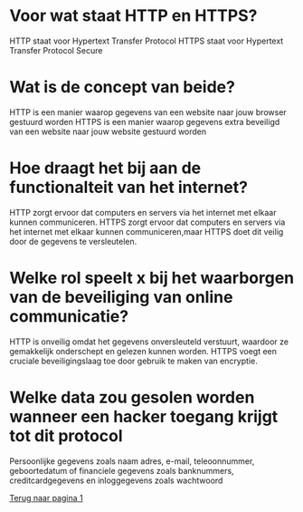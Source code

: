 # Voor wat staat HTTP en HTTPS? #
HTTP staat voor Hypertext Transfer Protocol
HTTPS staat voor Hypertext Transfer Protocol Secure
# Wat is de concept van beide? #
HTTP is een manier waarop gegevens van een website naar jouw browser gestuurd worden
HTTPS is een manier waarop gegevens extra beveiligd van een website naar jouw website gestuurd worden
# Hoe draagt het bij aan de functionalteit van het internet? #
HTTP zorgt ervoor dat computers en servers via het internet met elkaar kunnen communiceren.
HTTPS zorgt ervoor dat computers en servers via het internet met elkaar kunnen communiceren,maar HTTPS doet dit veilig door de gegevens te versleutelen.
# Welke rol speelt x bij het waarborgen van de beveiliging van online communicatie? #
HTTP is onveilig omdat het gegevens onversleuteld verstuurt, waardoor ze gemakkelijk onderschept en gelezen kunnen worden.
HTTPS voegt een cruciale beveiligingslaag toe door gebruik te maken van encryptie.
# Welke data zou gesolen worden wanneer een hacker toegang krijgt tot dit protocol #
Persoonlijke gegevens zoals naam adres, e-mail, teleoonnummer, geboortedatum of financiele gegevens zoals banknummers, creditcardgegevens en inloggegevens zoals wachtwoord 

[Terug naar pagina 1](index.md)
